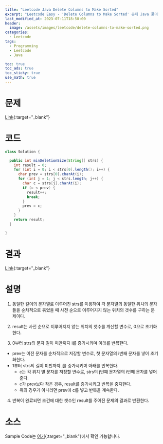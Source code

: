 ```yaml
---
title: "Leetcode Java Delete Columns to Make Sorted"
excerpt: "Leetcode Easy - 'Delete Columns to Make Sorted' 문제 Java 풀이"
last_modified_at: 2023-07-11T18:50:00
header:
  image: /assets/images/leetcode/delete-columns-to-make-sorted.png
categories:
  - Leetcode
tags:
  - Programming
  - Leetcode
  - Java

toc: true
toc_ads: true
toc_sticky: true
use_math: true
---
```

# 문제
[Link](https://leetcode.com/problems/delete-columns-to-make-sorted){:target="_blank"}

# 코드
```java
class Solution {

  public int minDeletionSize(String[] strs) {
    int result = 0;
    for (int i = 0; i < strs[0].length(); i++) {
      char prev = strs[0].charAt(i);
      for (int j = 1; j < strs.length; j++) {
        char c = strs[j].charAt(i);
        if (c < prev) {
          result++;
          break;
        }
        prev = c;
      }
    }
    return result;
  }

}
```

# 결과
[Link](https://leetcode.com/problems/maximize-the-confusion-of-an-exam/submissions/988513311/){:target="_blank"}

# 설명
1. 동일한 길이의 문자열로 이루어진 strs를 이용하여 각 문자열의 동일한 위치의 문자들을 순차적으로 묶었을 때 사전 순으로 이루어지지 않는 위치의 갯수를 구하는 문제이다.

2. result는 사전 순으로 이루어지지 않는 위치의 갯수를 계산할 변수로, 0으로 초기화한다.

3. 0부터 strs의 문자 길이 미만까지 i를 증가시키며 아래를 반복한다.
- prev는 이전 문자를 순차적으로 저장할 변수로, 첫 문자열의 i번째 문자를 넣어 초기화한다.
- 1부터 strs의 길이 미만까지 j를 증가시키며 아래를 반복한다.
  - c는 각 위치 별 문자를 저장할 변수로, strs의 j번째 문자열의 i번째 문자를 넣어준다.
  - c가 prev보다 작은 경우, result를 증가시키고 반복을 중지한다.
  - 위의 경우가 아니라면 prev에 c를 넣고 반복을 계속한다.

4. 반복이 완료되면 조건에 대한 갯수인 result를 주어진 문제의 결과로 반환한다.

# 소스
Sample Code는 [여기](https://github.com/GracefulSoul/leetcode/blob/master/src/main/java/gracefulsoul/problems/DeleteColumnsToMakeSorted.java){:target="_blank"}에서 확인 가능합니다.